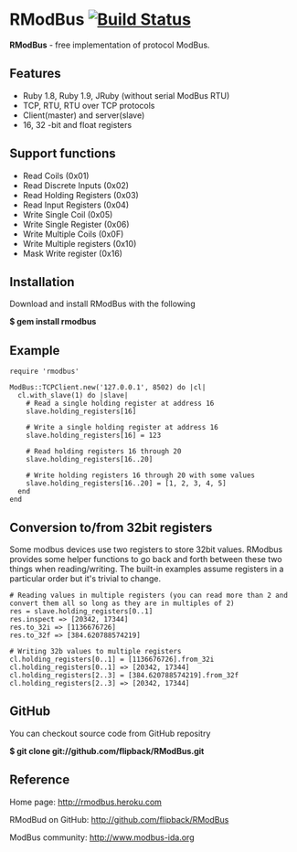 RModBus [![Build Status](https://secure.travis-ci.org/flipback/rmodbus.png)](http://travis-ci.org/flipback/rmodbus)
==========================

**RModBus** - free implementation of protocol ModBus.

Features
---------------------------
  - Ruby 1.8, Ruby 1.9, JRuby (without serial ModBus RTU)
  - TCP, RTU, RTU over TCP protocols
  - Client(master) and server(slave)
  - 16, 32 -bit and float registers

Support functions
---------------------------
  * Read Coils (0x01)
  * Read Discrete Inputs (0x02)
  * Read Holding Registers (0x03)
  * Read Input Registers (0x04)
  * Write Single Coil (0x05)
  * Write Single Register (0x06)
  * Write Multiple Coils (0x0F)
  * Write Multiple registers (0x10)
  * Mask Write register (0x16)

Installation
------------------------------------

Download and install RModBus with the following

**$ gem install rmodbus**

Example
------------------------------------

    require 'rmodbus'

    ModBus::TCPClient.new('127.0.0.1', 8502) do |cl|
      cl.with_slave(1) do |slave|
        # Read a single holding register at address 16
        slave.holding_registers[16]

        # Write a single holding register at address 16
        slave.holding_registers[16] = 123

        # Read holding registers 16 through 20
        slave.holding_registers[16..20]

        # Write holding registers 16 through 20 with some values
        slave.holding_registers[16..20] = [1, 2, 3, 4, 5]
      end
    end

Conversion to/from 32bit registers
-----------------------------------

Some modbus devices use two registers to store 32bit values.
RModbus provides some helper functions to go back and forth between these two things when reading/writing.
The built-in examples assume registers in a particular order but it's trivial to change.

    # Reading values in multiple registers (you can read more than 2 and convert them all so long as they are in multiples of 2)
    res = slave.holding_registers[0..1]
    res.inspect => [20342, 17344]
    res.to_32i => [1136676726]
    res.to_32f => [384.620788574219]

    # Writing 32b values to multiple registers
    cl.holding_registers[0..1] = [1136676726].from_32i
    cl.holding_registers[0..1] => [20342, 17344]
    cl.holding_registers[2..3] = [384.620788574219].from_32f
    cl.holding_registers[2..3] => [20342, 17344]

GitHub
----------------------------------

You can checkout source code from GitHub repositry

**$ git clone git://github.com/flipback/RModBus.git**

Reference
----------------------------------

Home page: http://rmodbus.heroku.com

RModBud on GitHub: http://github.com/flipback/RModBus

ModBus community: http://www.modbus-ida.org
